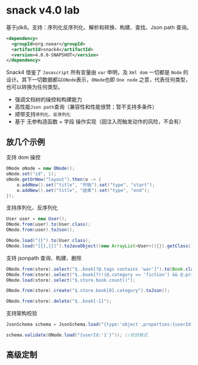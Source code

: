 # snack v4.0 lab

基于jdk8。支持：序列化反序列化、解析和转换、构建、查找、Json path 查询。

```xml
<dependency>
  <groupId>org.noear</groupId>
  <artifactId>snack4</artifactId>
  <version>4.0.0-SNAPSHOT</version>
</dependency>
```

Snack4 借鉴了 `Javascript` 所有变量由 `var` 申明，及 `Xml dom` 一切都是 `Node` 的设计。其下一切数据都以`ONode`表示，`ONode`也即 `One node` 之意，代表任何类型，也可以转换为任何类型。
* 强调文档树的操控和构建能力
* 高性能`Json path`查询（兼容性和性能很赞；暂不支持多条件）
* 顺带支持`序列化、反序列化`
* 基于 无参构造函数 + 字段 操作实现（因注入而触发动作的风险，不会有）


## 放几个示例

支持 dom 操控

```java
ONode oNode = new ONode();
oNode.set("id", 1);
oNode.getOrNew("layout").then(o -> {
    o.addNew().set("title", "开始").set("type", "start");
    o.addNew().set("title", "结束").set("type", "end");
});
```

支持序列化、反序列化

```java
User user = new User();
ONode.from(user).to(User.class);
ONode.from(user).toJson();

ONode.load("{}").to(User.class);
ONode.load("[{},{}]").toJavaObject((new ArrayList<User>(){}).getClass());
```

支持 jsonpath 查询、构建、删除

```java
ONode.from(store).select("$..book[?@.tags contains 'war']").to(Book.class); //RFC9535 规范，可以没有括号
ONode.from(store).select("$..book[?(!(@.category == 'fiction') && @.price < 40)]").to(Book.class);
ONode.load(store).select("$.store.book.count()");

ONode.from(store).create("$.store.book[0].category").toJson();

ONode.from(store).delete("$..book[-1]");
```

支持架构校验

```java
JsonSchema schema = JsonSchema.load("{type:'object',properties:{userId:{type:'string'}}}"); //加载架构定义

schema.validate(ONode.load("{userId:'1'}")); //校验格式
```

## 高级定制

